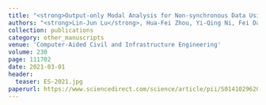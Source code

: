 ```yaml
---
title: "<strong>Output-only Modal Analysis for Non-synchronous Data Using Stochastic Sub-space Identification</strong>"
authors: "<strong>Lin-Jun Lu</strong>, Hua-Fei Zhou, Yi-Qing Ni, Fei Dai"
collection: publications
category: other_manuscripts
venue: 'Computer‐Aided Civil and Infrastructure Engineering'
volume: 230
page: 111702
date: 2021-03-01
header:
  teaser: ES-2021.jpg
paperurl: https://www.sciencedirect.com/science/article/pii/S0141029620343030
---
```

